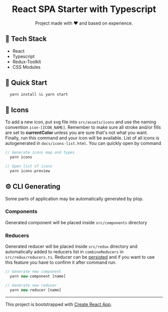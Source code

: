 <h1 align="center">React SPA Starter with Typescript</h1>
<p align="center">
Project made with ❤️ and based on experience.
</p>

## 🛒 Tech Stack

- React
- Typescript
- Redux-Toolkit
- CSS Modules

## 🚀 Quick Start

```ts
  yarn install && yarn start
```

## 💊 Icons

To add a new icon, put svg file into `src/assets/icons` and use the naming convention `icon-[ICON_NAME]`. Remember to
make sure all stroke and/or fills are set to **currentColor** unless you are sure that's not what
you want. Finally, run this command and your icon will be available. List of all icons is autogenerated in `docs/icons-list.html`. You can quickly open by command

```ts
// Generate icons map and types
  yarn icons

// Open list of icons
  yarn icons-preview
```

## ⚙ CLI Generating

Some parts of application may be automatically generated by plop.

### Components

Generated component will be placed inside `src/components` directory

### Reducers

Generated reducer will be placed inside `src/redux` directory and automatically added to reducers list in `combineReducers` in `src/redux/reducers.ts`.
Reducer can be [persisted](https://github.com/rt2zz/redux-persist) and if you want to use this feature you have to confirm it after command run.

```ts
// Generate new component
  yarn new-component [name]

// Generate new reducer
  yarn new-reducer [name]
```

---

This project is bootstrapped with [Create React App](https://github.com/facebook/create-react-app).
